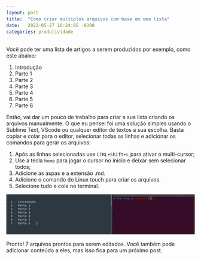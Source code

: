 ```yaml
---
layout: post
title:  "Como criar multiplos arquivos com base em uma lista"
date:   2022-05-27 16:24:05 -0300
categories: produtividade
---
```


Você pode ter uma lista de artigos a serem produzidos por exemplo, como este abaixo: 

1. Introdução
2. Parte 1
3. Parte 2
4. Parte 3
5. Parte 4
6. Parte 5
7. Parte 6

Então, vai dar um pouco de trabalho para criar a sua lista criando os arquivos manualmente. O que eu pensei foi uma solução simples usando o Sublime Text, VScode ou qualquer editor de textos a sua escolha. Basta copiar e colar para o editor, selecionar todas as linhas e adicionar os comandos para gerar os arquivos: 

1. Após as linhas selecionadas use `CTRL+Shift+L` para ativar o multi-cursor;
2. Use a tecla `home` para jogar o cursor no início e deixar sem selecionar todos;
3. Adicione as aspas e a extensão .md.
4. Adicione o comando do Linux touch para criar os arquivos.
5. Selecione tudo e cole no terminal.

![md](https://github.com/brpl20/brpl-blog/blob/master/_posts/Peek%202022-05-27%2016-18.gif "Gif")


Pronto! 7 arquivos prontos para serem editados. Você também pode adicionar conteúdo a eles, mas isso fica para um próximo post.
